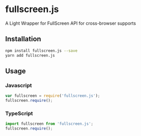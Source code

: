 # fullscreen.js  
A Light Wrapper for FullScreen API for cross-browser supports  
## Installation  
```sh  
npm install fullscreen.js --save  
yarn add fullscreen.js  
```  
  
  
## Usage  
  
### Javascript  
````javascript  
var fullscreen = require('fullscreen.js');  
fullscreen.require();  
````  
  
### TypeScript  
````typescript  
import fullscreen from 'fullscreen.js';  
fullscreen.require();  
````  
  